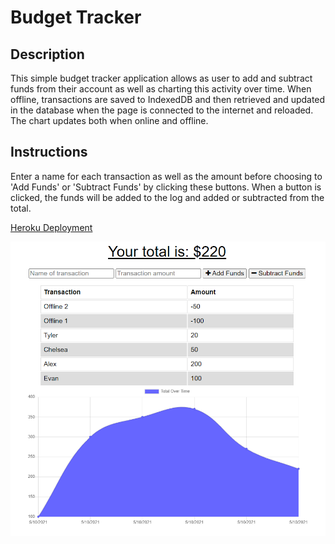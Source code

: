 # Budget Tracker
## Description
This simple budget tracker application allows as user to add and subtract funds from their account as well as charting this activity over time. When offline, transactions are saved to IndexedDB and then retrieved and updated in the database when the page is connected to the internet and reloaded. The chart updates both when online and offline.
## Instructions
Enter a name for each transaction as well as the amount before choosing to 'Add Funds' or 'Subtract Funds' by clicking these buttons. When a button is clicked, the funds will be added to the log and added or subtracted from the total.

[Heroku Deployment](https://hidden-tor-54370.herokuapp.com/)

![App Screenshot](screenshot.png)